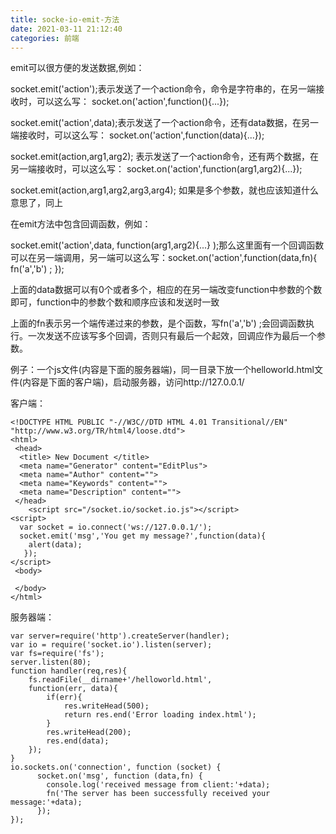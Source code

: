 ```yaml
---
title: socke-io-emit-方法
date: 2021-03-11 21:12:40
categories: 前端
---
```


emit可以很方便的发送数据,例如：

socket.emit('action');表示发送了一个action命令，命令是字符串的，在另一端接收时，可以这么写： socket.on('action',function(){...});

socket.emit('action',data);表示发送了一个action命令，还有data数据，在另一端接收时，可以这么写： socket.on('action',function(data){...});

socket.emit(action,arg1,arg2); 表示发送了一个action命令，还有两个数据，在另一端接收时，可以这么写： socket.on('action',function(arg1,arg2){...});

socket.emit(action,arg1,arg2,arg3,arg4); 如果是多个参数，就也应该知道什么意思了，同上

在emit方法中包含回调函数，例如：

socket.emit('action',data, function(arg1,arg2){...} );那么这里面有一个回调函数可以在另一端调用，另一端可以这么写：socket.on('action',function(data,fn){   fn('a','b') ;  });

上面的data数据可以有0个或者多个，相应的在另一端改变function中参数的个数即可，function中的参数个数和顺序应该和发送时一致

上面的fn表示另一个端传递过来的参数，是个函数，写fn('a','b') ;会回调函数执行。一次发送不应该写多个回调，否则只有最后一个起效，回调应作为最后一个参数。

例子：一个js文件(内容是下面的服务器端)，同一目录下放一个helloworld.html文件(内容是下面的客户端)，启动服务器，访问http://127.0.0.1/

客户端：
```
<!DOCTYPE HTML PUBLIC "-//W3C//DTD HTML 4.01 Transitional//EN" "http://www.w3.org/TR/html4/loose.dtd">
<html>
 <head>
  <title> New Document </title>
  <meta name="Generator" content="EditPlus">
  <meta name="Author" content="">
  <meta name="Keywords" content="">
  <meta name="Description" content="">
 </head>
	<script src="/socket.io/socket.io.js"></script>
<script>
  var socket = io.connect('ws://127.0.0.1/');
  socket.emit('msg','You get my message?',function(data){
    alert(data);
   }); 
</script>
 <body>
 
 </body>
</html>
```
服务器端： 
```
var server=require('http').createServer(handler); 
var io = require('socket.io').listen(server);
var fs=require('fs');
server.listen(80);
function handler(req,res){
	fs.readFile(__dirname+'/helloworld.html',
	function(err, data){
		if(err){
			res.writeHead(500);
			return res.end('Error loading index.html');
		}
		res.writeHead(200);
		res.end(data);
	});
}
io.sockets.on('connection', function (socket) {
	  socket.on('msg', function (data,fn) {
		console.log('received message from client:'+data);
		fn('The server has been successfully received your message:'+data);
	  }); 
});
```
